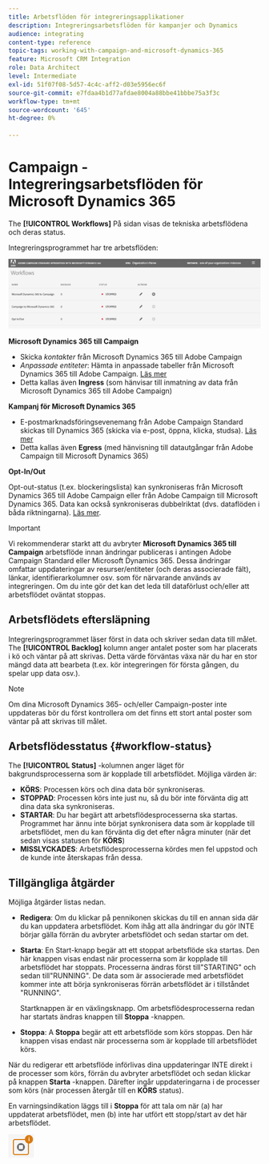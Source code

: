 ```yaml
---
title: Arbetsflöden för integreringsapplikationer
description: Integreringsarbetsflöden för kampanjer och Dynamics
audience: integrating
content-type: reference
topic-tags: working-with-campaign-and-microsoft-dynamics-365
feature: Microsoft CRM Integration
role: Data Architect
level: Intermediate
exl-id: 51f07f08-5d57-4c4c-aff2-d03e5956ec6f
source-git-commit: e7fdaa4b1d77afdae8004a88bbe41bbbe75a3f3c
workflow-type: tm+mt
source-wordcount: '645'
ht-degree: 0%

---
```


# Campaign - Integreringsarbetsflöden för Microsoft Dynamics 365

The **[!UICONTROL Workflows]** På sidan visas de tekniska arbetsflödena och deras status.

Integreringsprogrammet har tre arbetsflöden:

![](assets/do-not-localize/d365-to-acs-ui-page-workflows.png)

**Microsoft Dynamics 365 till Campaign**
* Skicka *kontakter* från Microsoft Dynamics 365 till Adobe Campaign
* *Anpassade entiteter*: Hämta in anpassade tabeller från Microsoft Dynamics 365 till Adobe Campaign. [Läs mer](../../integrating/using/d365-acs-using-the-integration.md#data-flows)
* Detta kallas även **Ingress** (som hänvisar till inmatning av data från Microsoft Dynamics 365 till Adobe Campaign)

**Kampanj för Microsoft Dynamics 365**
* E-postmarknadsföringsevenemang från Adobe Campaign Standard skickas till Dynamics 365 (skicka via e-post, öppna, klicka, studsa). [Läs mer](../../integrating/using/d365-acs-using-the-integration.md#email-marketing-event-flow)
* Detta kallas även **Egress** (med hänvisning till datautgångar från Adobe Campaign till Microsoft Dynamics 365)

**Opt-In/Out**

Opt-out-status (t.ex. blockeringslista) kan synkroniseras från Microsoft Dynamics 365 till Adobe Campaign eller från Adobe Campaign till Microsoft Dynamics 365. Data kan också synkroniseras dubbelriktat (dvs. dataflöden i båda riktningarna). [Läs mer](../../integrating/using/d365-acs-self-service-app-data-sync.md#opt-in-out-wf).

>[!IMPORTANT]
>
>Vi rekommenderar starkt att du avbryter **Microsoft Dynamics 365 till Campaign** arbetsflöde innan ändringar publiceras i antingen Adobe Campaign Standard eller Microsoft Dynamics 365. Dessa ändringar omfattar uppdateringar av resurser/entiteter (och deras associerade fält), länkar, identifierarkolumner osv. som för närvarande används av integreringen. Om du inte gör det kan det leda till dataförlust och/eller att arbetsflödet oväntat stoppas.

## Arbetsflödets eftersläpning

Integreringsprogrammet läser först in data och skriver sedan data till målet. The **[!UICONTROL Backlog]** kolumn anger antalet poster som har placerats i kö och väntar på att skrivas. Detta värde förväntas växa när du har en stor mängd data att bearbeta (t.ex. kör integreringen för första gången, du spelar upp data osv.).

>[!NOTE]
>Om dina Microsoft Dynamics 365- och/eller Campaign-poster inte uppdateras bör du först kontrollera om det finns ett stort antal poster som väntar på att skrivas till målet.

## Arbetsflödesstatus {#workflow-status}

The **[!UICONTROL Status]** -kolumnen anger läget för bakgrundsprocesserna som är kopplade till arbetsflödet. Möjliga värden är:

* **KÖRS**: Processen körs och dina data bör synkroniseras.
* **STOPPAD**: Processen körs inte just nu, så du bör inte förvänta dig att dina data ska synkroniseras.
* **STARTAR**: Du har begärt att arbetsflödesprocesserna ska startas. Programmet har ännu inte börjat synkronisera data som är kopplade till arbetsflödet, men du kan förvänta dig det efter några minuter (när det sedan visas statusen för **KÖRS**)
* **MISSLYCKADES**: Arbetsflödesprocesserna kördes men fel uppstod och de kunde inte återskapas från dessa.

## Tillgängliga åtgärder

Möjliga åtgärder listas nedan.

* **Redigera**: Om du klickar på pennikonen skickas du till en annan sida där du kan uppdatera arbetsflödet. Kom ihåg att alla ändringar du gör INTE börjar gälla förrän du avbryter arbetsflödet och sedan startar om det.

* **Starta**: En Start-knapp begär att ett stoppat arbetsflöde ska startas. Den här knappen visas endast när processerna som är kopplade till arbetsflödet har stoppats. Processerna ändras först till&quot;STARTING&quot; och sedan till&quot;RUNNING&quot;. De data som är associerade med arbetsflödet kommer inte att börja synkroniseras förrän arbetsflödet är i tillståndet &quot;RUNNING&quot;.

   Startknappen är en växlingsknapp. Om arbetsflödesprocesserna redan har startats ändras knappen till **Stoppa** -knappen.

* **Stoppa**: A **Stoppa** begär att ett arbetsflöde som körs stoppas. Den här knappen visas endast när processerna som är kopplade till arbetsflödet körs.

När du redigerar ett arbetsflöde införlivas dina uppdateringar INTE direkt i de processer som körs, förrän du avbryter arbetsflödet och sedan klickar på knappen **Starta** -knappen. Därefter ingår uppdateringarna i de processer som körs (när processen återgår till en **KÖRS** status).

En varningsindikation läggs till i **Stoppa** för att tala om när (a) har uppdaterat arbetsflödet, men (b) inte har utfört ett stopp/start av det här arbetsflödet.

![](assets/do-not-localize/d365-to-acs-icon-stop-with-changes.png)
